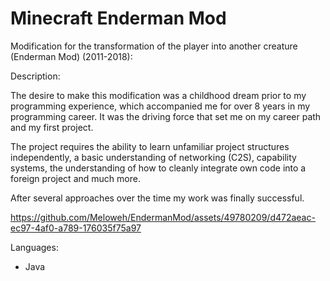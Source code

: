 # Minecraft Enderman Mod

Modification for the transformation of the player into another creature (Enderman Mod) (2011-2018):

Description:

The desire to make this modification was a childhood dream prior to my programming experience, which accompanied me for over 8 years in my programming career.
It was the driving force that set me on my career path and my first project.

The project requires the ability to learn unfamiliar project structures independently, a basic understanding of networking (C2S), capability systems, the understanding of how to cleanly integrate own code into a foreign project and much more.

After several approaches over the time my work was finally successful.

https://github.com/Meloweh/EndermanMod/assets/49780209/d472aeac-ec97-4af0-a789-176035f75a97

Languages:
- Java
